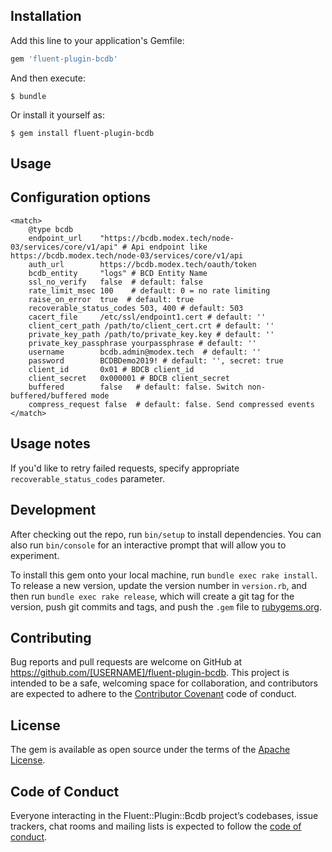 ## Installation

Add this line to your application's Gemfile:

```ruby
gem 'fluent-plugin-bcdb'
```

And then execute:

    $ bundle

Or install it yourself as:

    $ gem install fluent-plugin-bcdb

## Usage

## Configuration options
    <match>
        @type bcdb
        endpoint_url    "https://bcdb.modex.tech/node-03/services/core/v1/api" # Api endpoint like https://bcdb.modex.tech/node-03/services/core/v1/api
        auth_url        https://bcdb.modex.tech/oauth/token
        bcdb_entity     "logs" # BCD Entity Name
        ssl_no_verify   false  # default: false
        rate_limit_msec 100    # default: 0 = no rate limiting
        raise_on_error  true  # default: true
        recoverable_status_codes 503, 400 # default: 503
        cacert_file     /etc/ssl/endpoint1.cert # default: ''
        client_cert_path /path/to/client_cert.crt # default: ''
        private_key_path /path/to/private_key.key # default: ''
        private_key_passphrase yourpassphrase # default: ''
        username        bcdb.admin@modex.tech  # default: ''
        password        BCDBDemo2019! # default: '', secret: true
        client_id       0x01 # BDCB client_id
        client_secret   0x000001 # BDCB client_secret
        buffered        false   # default: false. Switch non-buffered/buffered mode
        compress_request false  # default: false. Send compressed events
    </match>

## Usage notes

If you'd like to retry failed requests, specify appropriate `recoverable_status_codes` parameter.


## Development

After checking out the repo, run `bin/setup` to install dependencies. You can also run `bin/console` for an interactive prompt that will allow you to experiment.

To install this gem onto your local machine, run `bundle exec rake install`. To release a new version, update the version number in `version.rb`, and then run `bundle exec rake release`, which will create a git tag for the version, push git commits and tags, and push the `.gem` file to [rubygems.org](https://rubygems.org).

## Contributing

Bug reports and pull requests are welcome on GitHub at https://github.com/[USERNAME]/fluent-plugin-bcdb. This project is intended to be a safe, welcoming space for collaboration, and contributors are expected to adhere to the [Contributor Covenant](http://contributor-covenant.org) code of conduct.

## License

The gem is available as open source under the terms of the [Apache License](https://opensource.org/licenses/Apache-2.0).

## Code of Conduct

Everyone interacting in the Fluent::Plugin::Bcdb project’s codebases, issue trackers, chat rooms and mailing lists is expected to follow the [code of conduct](https://github.com/[USERNAME]/fluent-plugin-bcdb/blob/master/CODE_OF_CONDUCT.md).
